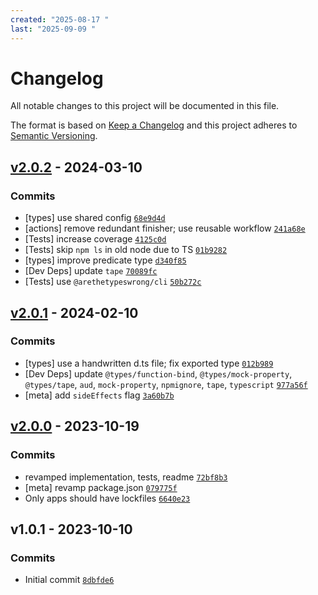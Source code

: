 ```yaml
---
created: "2025-08-17 "
last: "2025-09-09 "
---
```

# Changelog

All notable changes to this project will be documented in this file.

The format is based on [Keep a Changelog](https://keepachangelog.com/en/1.0.0/)
and this project adheres to [Semantic Versioning](https://semver.org/spec/v2.0.0.html).

## [v2.0.2](https://github.com/inspect-js/hasOwn/compare/v2.0.1...v2.0.2) - 2024-03-10

### Commits

- [types] use shared config [`68e9d4d`](https://github.com/inspect-js/hasOwn/commit/68e9d4dab6facb4f05f02c6baea94a3f2a4e44b2)
- [actions] remove redundant finisher; use reusable workflow [`241a68e`](https://github.com/inspect-js/hasOwn/commit/241a68e13ea1fe52bec5ba7f74144befc31fae7b)
- [Tests] increase coverage [`4125c0d`](https://github.com/inspect-js/hasOwn/commit/4125c0d6121db56ae30e38346dfb0c000b04f0a7)
- [Tests] skip `npm ls` in old node due to TS [`01b9282`](https://github.com/inspect-js/hasOwn/commit/01b92822f9971dea031eafdd14767df41d61c202)
- [types] improve predicate type [`d340f85`](https://github.com/inspect-js/hasOwn/commit/d340f85ce02e286ef61096cbbb6697081d40a12b)
- [Dev Deps] update `tape` [`70089fc`](https://github.com/inspect-js/hasOwn/commit/70089fcf544e64acc024cbe60f5a9b00acad86de)
- [Tests] use `@arethetypeswrong/cli` [`50b272c`](https://github.com/inspect-js/hasOwn/commit/50b272c829f40d053a3dd91c9796e0ac0b2af084)

## [v2.0.1](https://github.com/inspect-js/hasOwn/compare/v2.0.0...v2.0.1) - 2024-02-10

### Commits

- [types] use a handwritten d.ts file; fix exported type [`012b989`](https://github.com/inspect-js/hasOwn/commit/012b9898ccf91dc441e2ebf594ff70270a5fda58)
- [Dev Deps] update `@types/function-bind`, `@types/mock-property`, `@types/tape`, `aud`, `mock-property`, `npmignore`, `tape`, `typescript` [`977a56f`](https://github.com/inspect-js/hasOwn/commit/977a56f51a1f8b20566f3c471612137894644025)
- [meta] add `sideEffects` flag [`3a60b7b`](https://github.com/inspect-js/hasOwn/commit/3a60b7bf42fccd8c605e5f145a6fcc83b13cb46f)

## [v2.0.0](https://github.com/inspect-js/hasOwn/compare/v1.0.1...v2.0.0) - 2023-10-19

### Commits

- revamped implementation, tests, readme [`72bf8b3`](https://github.com/inspect-js/hasOwn/commit/72bf8b338e77a638f0a290c63ffaed18339c36b4)
- [meta] revamp package.json [`079775f`](https://github.com/inspect-js/hasOwn/commit/079775fb1ec72c1c6334069593617a0be3847458)
- Only apps should have lockfiles [`6640e23`](https://github.com/inspect-js/hasOwn/commit/6640e233d1bb8b65260880f90787637db157d215)

## v1.0.1 - 2023-10-10

### Commits

- Initial commit [`8dbfde6`](https://github.com/inspect-js/hasOwn/commit/8dbfde6e8fb0ebb076fab38d138f2984eb340a62)
